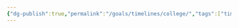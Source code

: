```yaml
---
{"dg-publish":true,"permalink":"/goals/timelines/college/","tags":["timeline","personal"],"created":"","updated":""}
---
```




